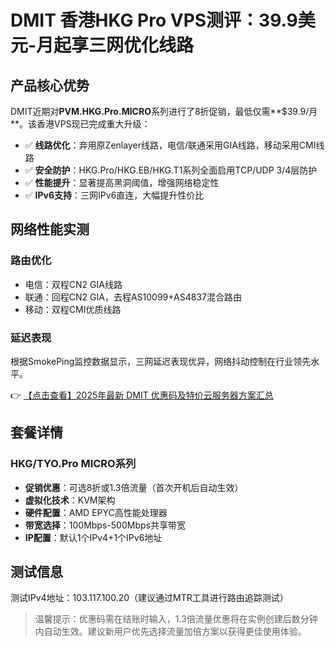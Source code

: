 # DMIT 香港HKG Pro VPS测评：39.9美元-月起享三网优化线路

## 产品核心优势

DMIT近期对**PVM.HKG.Pro.MICRO**系列进行了8折促销，最低仅需**$39.9/月**。该香港VPS现已完成重大升级：

- ✅ **线路优化**：弃用原Zenlayer线路，电信/联通采用GIA线路，移动采用CMI线路
- ✅ **安全防护**：HKG.Pro/HKG.EB/HKG.T1系列全面启用TCP/UDP 3/4层防护
- ✅ **性能提升**：显著提高黑洞阈值，增强网络稳定性
- ✅ **IPv6支持**：三网IPv6直连，大幅提升性价比

## 网络性能实测

### 路由优化
- 电信：双程CN2 GIA线路
- 联通：回程CN2 GIA，去程AS10099+AS4837混合路由
- 移动：双程CMI优质线路

### 延迟表现
根据SmokePing监控数据显示，三网延迟表现优异，网络抖动控制在行业领先水平。

👉 [【点击查看】2025年最新 DMIT 优惠码及特价云服务器方案汇总](https://bit.ly/dmit_coupon)

## 套餐详情

### HKG/TYO.Pro MICRO系列
- **促销优惠**：可选8折或1.3倍流量（首次开机后自动生效）
- **虚拟化技术**：KVM架构
- **硬件配置**：AMD EPYC高性能处理器
- **带宽选择**：100Mbps-500Mbps共享带宽
- **IP配置**：默认1个IPv4+1个IPv6地址

## 测试信息
测试IPv4地址：103.117.100.20（建议通过MTR工具进行路由追踪测试）

> 温馨提示：优惠码需在结账时输入，1.3倍流量优惠将在实例创建后数分钟内自动生效。建议新用户优先选择流量加倍方案以获得更佳使用体验。